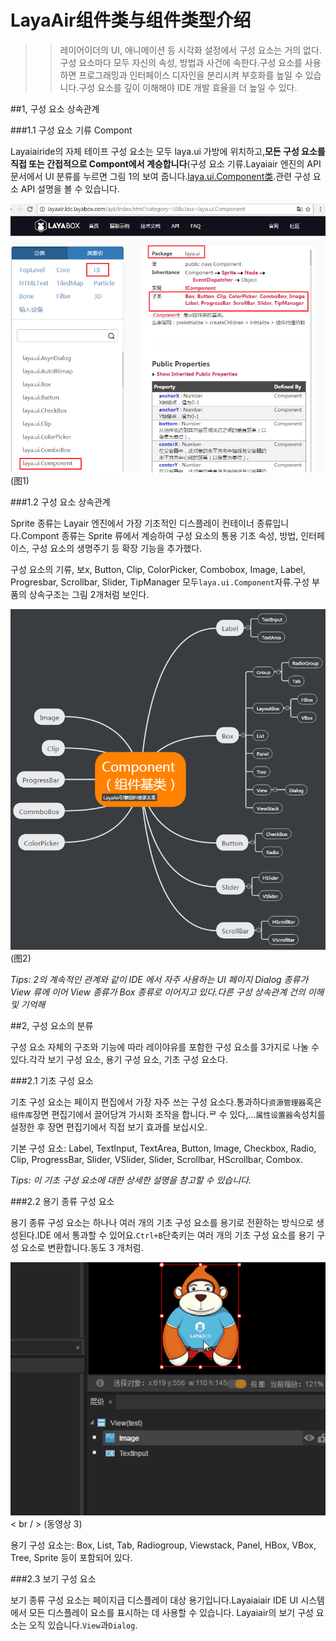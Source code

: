 # LayaAir组件类与组件类型介绍

>> 레이어이더의 UI, 애니메이션 등 시각화 설정에서 구성 요소는 거의 없다.구성 요소마다 모두 자신의 속성, 방법과 사건에 속한다.구성 요소를 사용하면 프로그래밍과 인터페이스 디자인을 분리시켜 부호화를 높일 수 있습니다.구성 요소를 깊이 이해해야 IDE 개발 효율을 더 높일 수 있다.



##1, 구성 요소 상속관계

###1.1 구성 요소 기류 Compont

Layaiairide의 자체 테이프 구성 요소는 모두 laya.ui 가방에 위치하고,**모든 구성 요소를 직접 또는 간접적으로 Compont에서 계승합니다**(구성 요소 기류.Layaiair 엔진의 API 문서에서 UI 분류를 누르면 그림 1의 보여 줍니다.[laya.ui.Component类](http://layaair.ldc.layabox.com/api/index.html?category=UI&class=laya.ui.Component).관련 구성 요소 API 설명을 볼 수 있습니다.

![图1](img/1.png) <br /> (图1)







###1.2 구성 요소 상속관계

Sprite 종류는 Layair 엔진에서 가장 기초적인 디스플레이 컨테이너 종류입니다.Compont 종류는 Sprite 류에서 계승하여 구성 요소의 통용 기초 속성, 방법, 인터페이스, 구성 요소의 생명주기 등 확장 기능을 추가했다.

구성 요소의 기류, 보x, Button, Clip, ColorPicker, Combobox, Image, Label, Progresbar, Scrollbar, Slider, TipManager 모두`laya.ui.Component`자류.구성 부품의 상속구조는 그림 2개처럼 보인다.

![图2](img/2.png) <br /> (图2)


*Tips: 2의 계속적인 관계와 같이 IDE 에서 자주 사용하는 UI 페이지 Dialog 종류가 View 류에 이어 View 종류가 Box 종류로 이어지고 있다.다른 구성 상속관계 건의 이해 및 기억해*



##2, 구성 요소의 분류

구성 요소 자체의 구조와 기능에 따라 레이야유를 포함한 구성 요소를 3가지로 나눌 수 있다.각각 보기 구성 요소, 용기 구성 요소, 기초 구성 요소다.

###2.1 기초 구성 요소

기초 구성 요소는 페이지 편집에서 가장 자주 쓰는 구성 요소다.통과하다`资源管理器`혹은`组件库`장면 편집기에서 끌어당겨 가시화 조작을 합니다.ᄅ 수 있다,...`属性设置器`속성치를 설정한 후 장면 편집기에서 직접 보기 효과를 보십시오.

기본 구성 요소: Label, TextInput, TextArea, Button, Image, Checkbox, Radio, Clip, ProgressBar, Slider, VSlider, Slider, Scrollbar, HScrollbar, Combox.

*Tips: 이 기초 구성 요소에 대한 상세한 설명을 참고할 수 있습니다.*

###2.2 용기 종류 구성 요소

용기 종류 구성 요소는 하나나 여러 개의 기초 구성 요소를 용기로 전환하는 방식으로 생성된다.IDE 에서 통과할 수 있어요.`Ctrl+B`단축키는 여러 개의 기초 구성 요소를 용기 구성 요소로 변환합니다.동도 3 개처럼.

![动图3](img/3.gif)< br / > (동영상 3)

용기 구성 요소는: Box, List, Tab, Radiogroup, Viewstack, Panel, HBox, VBox, Tree, Sprite 등이 포함되어 있다.

###2.3 보기 구성 요소

보기 종류 구성 요소는 페이지급 디스플레이 대상 용기입니다.Layaiaiair IDE UI 시스템에서 모든 디스플레이 요소를 표시하는 데 사용할 수 있습니다. Layaiair의 보기 구성 요소는 오직 있습니다.`View`과`Dialog`.

### 